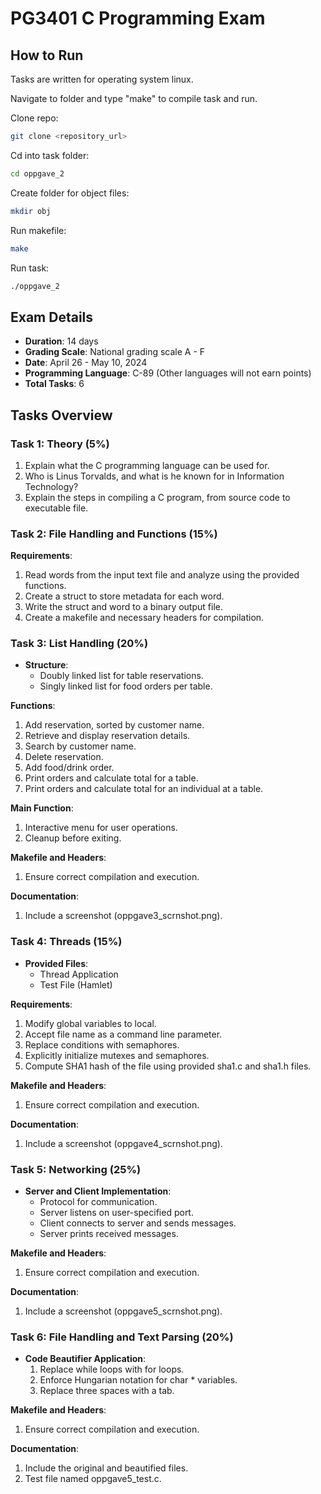 # PG3401 C Programming Exam

## How to Run

Tasks are written for operating system linux.

Navigate to folder and type "make" to compile task and run. 

Clone repo:
```bash
git clone <repository_url>
```
Cd into task folder:
```bash
cd oppgave_2
```
Create folder for object files:
```bash
mkdir obj
```
Run makefile:
```bash
make
```
Run task:
```bash
./oppgave_2
```

## Exam Details
- **Duration**: 14 days
- **Grading Scale**: National grading scale A - F
- **Date**: April 26 - May 10, 2024
- **Programming Language**: C-89 (Other languages will not earn points)
- **Total Tasks**: 6

## Tasks Overview

### Task 1: Theory (5%)
1. Explain what the C programming language can be used for.
2. Who is Linus Torvalds, and what is he known for in Information Technology?
3. Explain the steps in compiling a C program, from source code to executable file.

### Task 2: File Handling and Functions (15%)

**Requirements**:
1. Read words from the input text file and analyze using the provided functions.
2. Create a struct to store metadata for each word.
3. Write the struct and word to a binary output file.
4. Create a makefile and necessary headers for compilation.

### Task 3: List Handling (20%)
- **Structure**:
    - Doubly linked list for table reservations.
    - Singly linked list for food orders per table.

**Functions**:
1. Add reservation, sorted by customer name.
2. Retrieve and display reservation details.
3. Search by customer name.
4. Delete reservation.
5. Add food/drink order.
6. Print orders and calculate total for a table.
7. Print orders and calculate total for an individual at a table.

**Main Function**:
1. Interactive menu for user operations.
2. Cleanup before exiting.

**Makefile and Headers**:
1. Ensure correct compilation and execution.

**Documentation**:
1. Include a screenshot (oppgave3_scrnshot.png).

### Task 4: Threads (15%)
- **Provided Files**:
    - Thread Application
    - Test File (Hamlet)

**Requirements**:
1. Modify global variables to local.
2. Accept file name as a command line parameter.
3. Replace conditions with semaphores.
4. Explicitly initialize mutexes and semaphores.
5. Compute SHA1 hash of the file using provided sha1.c and sha1.h files.

**Makefile and Headers**:
1. Ensure correct compilation and execution.

**Documentation**:
1. Include a screenshot (oppgave4_scrnshot.png).

### Task 5: Networking (25%)
- **Server and Client Implementation**:
    - Protocol for communication.
    - Server listens on user-specified port.
    - Client connects to server and sends messages.
    - Server prints received messages.

**Makefile and Headers**:
1. Ensure correct compilation and execution.

**Documentation**:
1. Include a screenshot (oppgave5_scrnshot.png).

### Task 6: File Handling and Text Parsing (20%)
- **Code Beautifier Application**:
    1. Replace while loops with for loops.
    2. Enforce Hungarian notation for char * variables.
    3. Replace three spaces with a tab.

**Makefile and Headers**:
1. Ensure correct compilation and execution.

**Documentation**:
1. Include the original and beautified files.
2. Test file named oppgave5_test.c.
